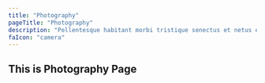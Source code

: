 ```yaml
---
title: "Photography"
pageTitle: "Photography"
description: "Pellentesque habitant morbi tristique senectus et netus et malesuada fames."
faIcon: "camera"
---
```


## This is Photography Page
